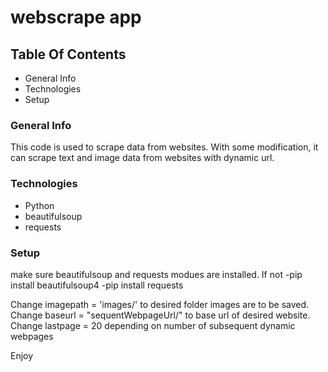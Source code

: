 # webscrape app

## Table Of Contents
- General Info
- Technologies
- Setup

### General Info
This code is used to scrape data from websites. With some modification, it can scrape text and image data from websites with dynamic url.
### Technologies
  - Python
  - beautifulsoup
  - requests
 
### Setup

make sure beautifulsoup and requests modues are installed. If not
-pip install beautifulsoup4
-pip install requests

Change imagepath = 'images/' to desired folder images are to be saved.
Change baseurl = "sequentWebpageUrl/" to base url of desired website.
Change lastpage = 20 depending on number of subsequent dynamic webpages 
    
Enjoy


